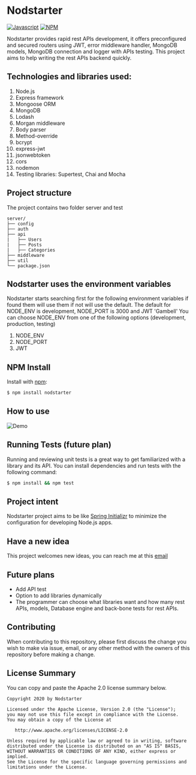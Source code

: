 # Nodstarter

[![Javascript](https://img.shields.io/static/v1?label=lanuage&message=javascript&color=green&style=flat)](https://www.npmjs.com/package/nodstarter) [![NPM](https://img.shields.io/static/v1?label=package_manager&message=npm&color=blue&style=flat)](https://www.npmjs.com/package/nodstarter)

Nodstarter provides rapid rest APIs development, it offers preconfigured and secured routers using JWT, error middleware handler, MongoDB models, MongoDB connection and logger with APIs testing.
This project aims to help writing the rest APIs backend quickly.

## Technologies and libraries used:
1. Node.js
2. Express framework
3. Mongoose ORM
4. MongoDB
5. Lodash
6. Morgan middleware
7. Body parser
8. Method-override
9. bcrypt
10. express-jwt
11. jsonwebtoken
12. cors
13. nodemon
14. Testing libraries: Supertest, Chai and Mocha

## Project structure
The project contains two folder server and test

```
server/
├── config
├── auth
├── api
|   ├── Users
|   ├── Posts
|   ├── Categories
├── middleware
├── util
└── package.json
```

## Nodstarter uses the environment variables

Nodstarter starts searching first for the following environment variables if found them will use them if not will use the default. The default for NODE_ENV is development, NODE_PORT is 3000 and JWT 'Gambell'
You can choose NODE_ENV from one of the following options (development, production, testing)

1. NODE_ENV
2. NODE_PORT
3. JWT

## NPM Install

Install with [npm](https://www.npmjs.com/):

```sh
$ npm install nodstarter
```

## How to use

![Demo](https://github.com/ahmadmoawad/nodstarter/raw/develop/asset/demo.gif)


## Running Tests (future plan)

Running and reviewing unit tests is a great way to get familiarized with a library and its API. You can install dependencies and run tests with the following command:

```sh
$ npm install && npm test
```


## Project intent
Nodstarter project aims to be like <a href="https://start.spring.io/">Spring Initializr</a> to minimize the configuration for developing Node.js apps.

## Have a new idea
This project welcomes new ideas, you can reach me at this <a href="mailto:ahmadmoawad2@yahoo.com">email</a>

## Future plans
- Add API test
- Option to add libraries dynamically
- The programmer can choose what libraries want and how many rest APIs, models, Database engine and back-bone tests for rest APIs.


## Contributing

When contributing to this repository, please first discuss the change you wish to make via issue,
email, or any other method with the owners of this repository before making a change. 

## License Summary

You can copy and paste the Apache 2.0 license summary below.

```
Copyright 2020 by Nodstarter

Licensed under the Apache License, Version 2.0 (the "License");
you may not use this file except in compliance with the License.
You may obtain a copy of the License at

   http://www.apache.org/licenses/LICENSE-2.0

Unless required by applicable law or agreed to in writing, software
distributed under the License is distributed on an "AS IS" BASIS,
WITHOUT WARRANTIES OR CONDITIONS OF ANY KIND, either express or implied.
See the License for the specific language governing permissions and
limitations under the License.
```
